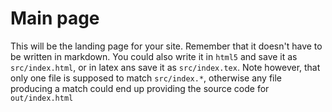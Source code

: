 # Main page

This will be the landing page for your site. Remember that it doesn't have to
be written in markdown. You could also write it in `html5` and save it as
`src/index.html`, or in latex ans save it as `src/index.tex`. Note however,
that only one file is supposed to match `src/index.*`, otherwise any file
producing a match could end up providing the source code for `out/index.html`
